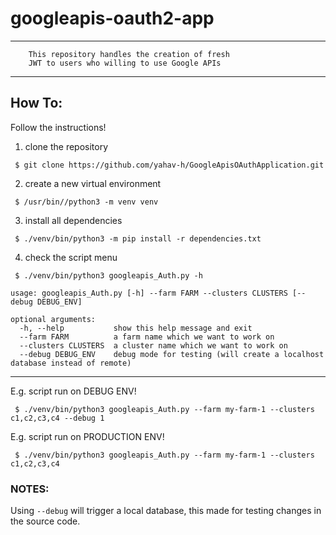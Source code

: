 # googleapis-oauth2-app

***

```text
    This repository handles the creation of fresh 
    JWT to users who willing to use Google APIs    
```
*** 
## How To:
Follow the instructions!


1.  clone the repository
```shell
 $ git clone https://github.com/yahav-h/GoogleApisOAuthApplication.git
```
2. create a new virtual environment
```shell
 $ /usr/bin//python3 -m venv venv
```
3. install all dependencies
```shell
 $ ./venv/bin/python3 -m pip install -r dependencies.txt
```
4. check the script menu
```shell
 $ ./venv/bin/python3 googleapis_Auth.py -h
 
usage: googleapis_Auth.py [-h] --farm FARM --clusters CLUSTERS [--debug DEBUG_ENV]

optional arguments:
  -h, --help           show this help message and exit
  --farm FARM          a farm name which we want to work on
  --clusters CLUSTERS  a cluster name which we want to work on
  --debug DEBUG_ENV    debug mode for testing (will create a localhost database instead of remote)

```
***
E.g. script run on DEBUG ENV!
```shell
 $ ./venv/bin/python3 googleapis_Auth.py --farm my-farm-1 --clusters c1,c2,c3,c4 --debug 1
```
E.g. script run on PRODUCTION ENV!
```shell
 $ ./venv/bin/python3 googleapis_Auth.py --farm my-farm-1 --clusters c1,c2,c3,c4
```

### NOTES:
Using `--debug` will trigger a local database, this made for testing changes in the source code.
